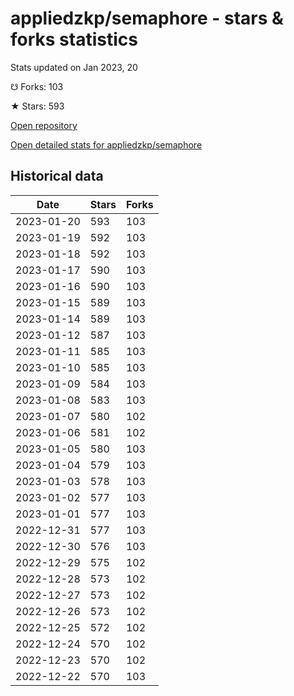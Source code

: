 # appliedzkp/semaphore - stars & forks statistics

Stats updated on Jan 2023, 20

☋ Forks: 103

★ Stars: 593

[Open repository](https://github.com/appliedzkp/semaphore)

[Open detailed stats for appliedzkp/semaphore](https://reviewgithub.com/rep/appliedzkp/semaphore)

## Historical data
| Date | Stars | Forks |
|------|-------|-------|
| 2023-01-20 | 593 | 103 | 
| 2023-01-19 | 592 | 103 | 
| 2023-01-18 | 592 | 103 | 
| 2023-01-17 | 590 | 103 | 
| 2023-01-16 | 590 | 103 | 
| 2023-01-15 | 589 | 103 | 
| 2023-01-14 | 589 | 103 | 
| 2023-01-12 | 587 | 103 | 
| 2023-01-11 | 585 | 103 | 
| 2023-01-10 | 585 | 103 | 
| 2023-01-09 | 584 | 103 | 
| 2023-01-08 | 583 | 103 | 
| 2023-01-07 | 580 | 102 | 
| 2023-01-06 | 581 | 102 | 
| 2023-01-05 | 580 | 103 | 
| 2023-01-04 | 579 | 103 | 
| 2023-01-03 | 578 | 103 | 
| 2023-01-02 | 577 | 103 | 
| 2023-01-01 | 577 | 103 | 
| 2022-12-31 | 577 | 103 | 
| 2022-12-30 | 576 | 103 | 
| 2022-12-29 | 575 | 102 | 
| 2022-12-28 | 573 | 102 | 
| 2022-12-27 | 573 | 102 | 
| 2022-12-26 | 573 | 102 | 
| 2022-12-25 | 572 | 102 | 
| 2022-12-24 | 570 | 102 | 
| 2022-12-23 | 570 | 102 | 
| 2022-12-22 | 570 | 103 | 

